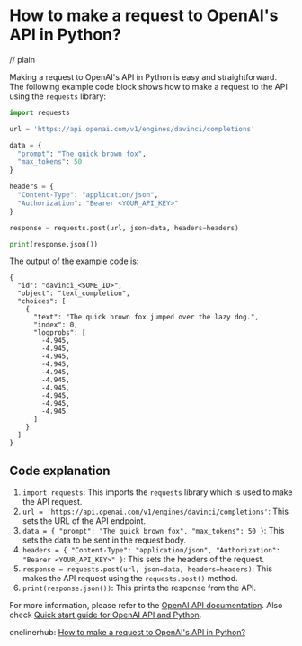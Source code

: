 # How to make a request to OpenAI's API in Python?
// plain

Making a request to OpenAI's API in Python is easy and straightforward. The following example code block shows how to make a request to the API using the `requests` library:

```python
import requests

url = 'https://api.openai.com/v1/engines/davinci/completions'

data = {
  "prompt": "The quick brown fox",
  "max_tokens": 50
}

headers = {
  "Content-Type": "application/json",
  "Authorization": "Bearer <YOUR_API_KEY>"
}

response = requests.post(url, json=data, headers=headers)

print(response.json())
```

The output of the example code is:

```
{
  "id": "davinci_<SOME_ID>",
  "object": "text_completion",
  "choices": [
    {
      "text": "The quick brown fox jumped over the lazy dog.",
      "index": 0,
      "logprobs": [
        -4.945,
        -4.945,
        -4.945,
        -4.945,
        -4.945,
        -4.945,
        -4.945,
        -4.945,
        -4.945,
        -4.945
      ]
    }
  ]
}
```

## Code explanation


1. `import requests`: This imports the `requests` library which is used to make the API request.
2. `url = 'https://api.openai.com/v1/engines/davinci/completions'`: This sets the URL of the API endpoint.
3. `data = { "prompt": "The quick brown fox", "max_tokens": 50 }`: This sets the data to be sent in the request body.
4. `headers = { "Content-Type": "application/json", "Authorization": "Bearer <YOUR_API_KEY>" }`: This sets the headers of the request.
5. `response = requests.post(url, json=data, headers=headers)`: This makes the API request using the `requests.post()` method.
6. `print(response.json())`: This prints the response from the API.

For more information, please refer to the [OpenAI API documentation](https://openai.com/docs/api-reference/).
Also check [Quick start guide for OpenAI API and Python](https://datachild.net/machinelearning/openai-api-python-quickstart).

onelinerhub: [How to make a request to OpenAI's API in Python?](https://onelinerhub.com/python-openai/how-to-make-a-request-to-openai-s-api-in-python)

